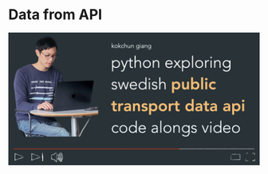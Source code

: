 # Data from API

<a href="https://www.youtube.com/watch?v=eDcbZDGk2W0" target="_blank">
  <img src="https://github.com/kokchun/assets/blob/main/data_platform/data_api.png?raw=true" alt="course structure" width="600">
</a>

